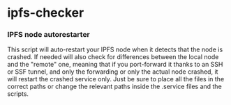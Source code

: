 # ipfs-checker
### IPFS node autorestarter
This script will auto-restart your IPFS node when it detects that the node is crashed. If needed will also check for differences between the local node and the "remote" one, meaning that if you port-forward it thanks to an SSH or SSF tunnel, and only the forwarding or only the actual node crashed, it will restart the crashed service only.
Just be sure to place all the files in the correct paths or change the relevant paths inside the .service files and the scripts.
